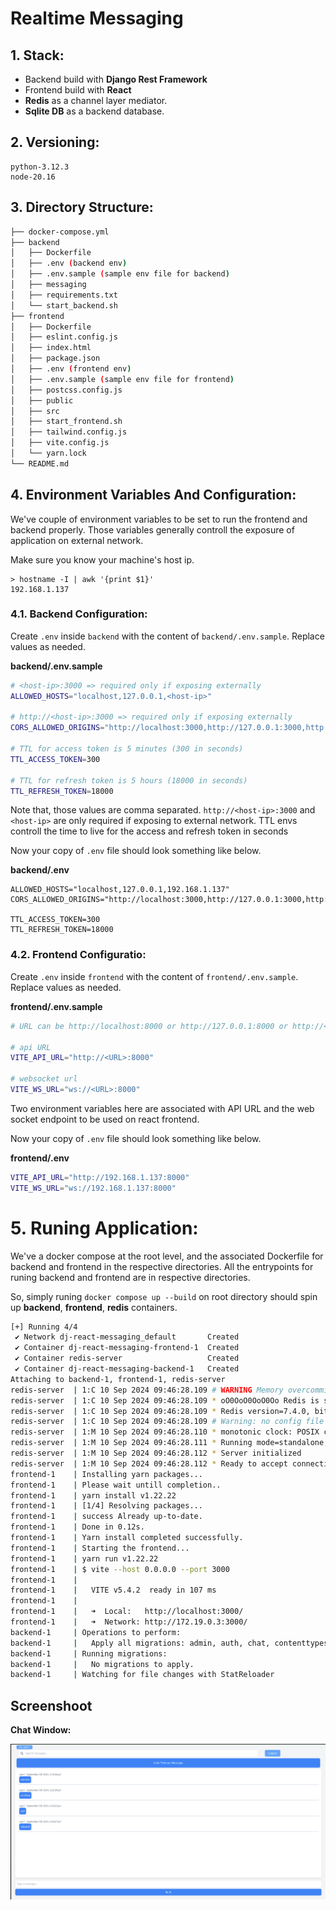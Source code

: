 # Realtime Messaging

## 1. Stack:
- Backend build with **Django Rest Framework**
- Frontend build with **React**
- **Redis** as a channel layer mediator.
- **Sqlite DB** as a backend database.

## 2. Versioning:

```
python-3.12.3
node-20.16
```

## 3. Directory Structure:

```sh
├── docker-compose.yml
├── backend
│   ├── Dockerfile
│   ├── .env (backend env)
│   ├── .env.sample (sample env file for backend)
│   ├── messaging
│   ├── requirements.txt
│   └── start_backend.sh
├── frontend
│   ├── Dockerfile
│   ├── eslint.config.js
│   ├── index.html
│   ├── package.json
│   ├── .env (frontend env)
│   ├── .env.sample (sample env file for frontend)
│   ├── postcss.config.js
│   ├── public
│   ├── src
│   ├── start_frontend.sh
│   ├── tailwind.config.js
│   ├── vite.config.js
│   └── yarn.lock
└── README.md
```

## 4. Environment Variables And Configuration:

We've couple of environment variables to be set to run the frontend and backend properly. Those variables generally controll the exposure of application on external network.

Make sure you know your machine's host ip.

```
> hostname -I | awk '{print $1}'
192.168.1.137
```


### 4.1. Backend Configuration:

Create `.env` inside ``backend`` with the content of ``backend/.env.sample``. Replace values as needed.

**backend/.env.sample**
```sh
# <host-ip>:3000 => required only if exposing externally
ALLOWED_HOSTS="localhost,127.0.0.1,<host-ip>"

# http://<host-ip>:3000 => required only if exposing externally
CORS_ALLOWED_ORIGINS="http://localhost:3000,http://127.0.0.1:3000,http://<host-ip>:3000"

# TTL for access token is 5 minutes (300 in seconds)
TTL_ACCESS_TOKEN=300

# TTL for refresh token is 5 hours (18000 in seconds)
TTL_REFRESH_TOKEN=18000

```

Note that, those values are comma separated. ``http://<host-ip>:3000`` and ``<host-ip>`` are only required if exposing to external network.
TTL envs controll the time to live for the access and refresh token in seconds

Now your copy of ``.env`` file should look something like below.

**backend/.env**
```
ALLOWED_HOSTS="localhost,127.0.0.1,192.168.1.137"
CORS_ALLOWED_ORIGINS="http://localhost:3000,http://127.0.0.1:3000,http://192.168.1.137:3000"

TTL_ACCESS_TOKEN=300
TTL_REFRESH_TOKEN=18000
```

### 4.2. Frontend Configuratio:

Create `.env` inside ``frontend`` with the content of ``frontend/.env.sample``. Replace values as needed.


**frontend/.env.sample**
```sh
# URL can be http://localhost:8000 or http://127.0.0.1:8000 or http://<host_ip>:8000

# api URL
VITE_API_URL="http://<URL>:8000"

# websocket url
VITE_WS_URL="ws://<URL>:8000"
```

Two environment variables here are associated with API URL and the web socket endpoint to be used on react frontend.

Now your copy of ``.env`` file should look something like below.

**frontend/.env**
```sh
VITE_API_URL="http://192.168.1.137:8000"
VITE_WS_URL="ws://192.168.1.137:8000"
```

# 5. Runing Application:

We've a docker compose at the root level, and the associated Dockerfile for backend and frontend in the respective directories. All the entrypoints for runing backend and frontend are in respective directories. 

So, simply runing ``docker compose up --build`` on root directory should spin up **backend**, **frontend**, **redis** containers.

```sh
[+] Running 4/4
 ✔ Network dj-react-messaging_default       Created                                                                                                                           0.1s 
 ✔ Container dj-react-messaging-frontend-1  Created                                                                                                                           0.0s 
 ✔ Container redis-server                   Created                                                                                                                           0.0s 
 ✔ Container dj-react-messaging-backend-1   Created                                                                                                                           0.0s 
Attaching to backend-1, frontend-1, redis-server
redis-server  | 1:C 10 Sep 2024 09:46:28.109 # WARNING Memory overcommit must be enabled! Without it, a background save or replication may fail under low memory condition. Being disabled, it can also cause failures without low memory condition, see https://github.com/jemalloc/jemalloc/issues/1328. To fix this issue add 'vm.overcommit_memory = 1' to /etc/sysctl.conf and then reboot or run the command 'sysctl vm.overcommit_memory=1' for this to take effect.
redis-server  | 1:C 10 Sep 2024 09:46:28.109 * oO0OoO0OoO0Oo Redis is starting oO0OoO0OoO0Oo
redis-server  | 1:C 10 Sep 2024 09:46:28.109 * Redis version=7.4.0, bits=64, commit=00000000, modified=0, pid=1, just started
redis-server  | 1:C 10 Sep 2024 09:46:28.109 # Warning: no config file specified, using the default config. In order to specify a config file use redis-server /path/to/redis.conf
redis-server  | 1:M 10 Sep 2024 09:46:28.110 * monotonic clock: POSIX clock_gettime
redis-server  | 1:M 10 Sep 2024 09:46:28.111 * Running mode=standalone, port=6379.
redis-server  | 1:M 10 Sep 2024 09:46:28.112 * Server initialized
redis-server  | 1:M 10 Sep 2024 09:46:28.112 * Ready to accept connections tcp
frontend-1    | Installing yarn packages...
frontend-1    | Please wait untill completion..
frontend-1    | yarn install v1.22.22
frontend-1    | [1/4] Resolving packages...
frontend-1    | success Already up-to-date.
frontend-1    | Done in 0.12s.
frontend-1    | Yarn install completed successfully.
frontend-1    | Starting the frontend...
frontend-1    | yarn run v1.22.22
frontend-1    | $ vite --host 0.0.0.0 --port 3000
frontend-1    | 
frontend-1    |   VITE v5.4.2  ready in 107 ms
frontend-1    | 
frontend-1    |   ➜  Local:   http://localhost:3000/
frontend-1    |   ➜  Network: http://172.19.0.3:3000/
backend-1     | Operations to perform:
backend-1     |   Apply all migrations: admin, auth, chat, contenttypes, sessions, token_blacklist
backend-1     | Running migrations:
backend-1     |   No migrations to apply.
backend-1     | Watching for file changes with StatReloader
```


## Screenshoot

**Chat Window:**

![Sample](./images/chat_window.png)


